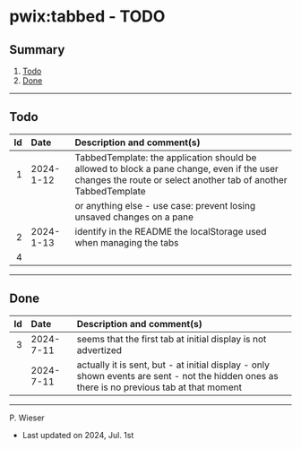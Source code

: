 # pwix:tabbed - TODO

## Summary

1. [Todo](#todo)
2. [Done](#done)

---
## Todo

|   Id | Date       | Description and comment(s) |
| ---: | :---       | :---                       |
|    1 | 2024- 1-12 | TabbedTemplate: the application should be allowed to block a pane change, even if the user changes the route or select another tab of another TabbedTemplate |
|      |            | or anything else - use case: prevent losing unsaved changes on a pane |
|    2 | 2024- 1-13 | identify in the README the localStorage used when managing the tabs |
|    4 |  |  |

---
## Done

|   Id | Date       | Description and comment(s) |
| ---: | :---       | :---                       |
|    3 | 2024- 7-11 | seems that the first tab at initial display is not advertized |
|      | 2024- 7-11 | actually it is sent, but - at initial display - only shown events are sent - not the hidden ones as there is no previous tab at that moment |

---
P. Wieser
- Last updated on 2024, Jul. 1st
